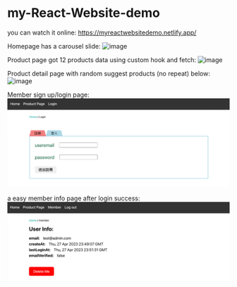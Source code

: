 # my-React-Website-demo

you can watch it online:
https://myreactwebsitedemo.netlify.app/

Homepage has a carousel slide:
![image](https://github.com/EasonLiu0913/my-React-Website-demo/blob/master/screenshots/%E6%88%AA%E5%9C%96%202023-04-27%20%E4%B8%8B%E5%8D%884.18.01.png)

Product page got 12 products data using custom hook and fetch:
![image](https://github.com/EasonLiu0913/my-React-Website-demo/blob/master/screenshots/%E6%88%AA%E5%9C%96%202023-04-27%20%E4%B8%8B%E5%8D%884.18.13.png)

Product detail page with random suggest products (no repeat) below:
![image](https://github.com/EasonLiu0913/my-React-Website-demo/blob/master/screenshots/%E6%88%AA%E5%9C%96%202023-04-27%20%E4%B8%8B%E5%8D%884.18.21.png)

Member sign up/login page:
![image](https://github.com/EasonLiu0913/my-React-Website-demo/blob/master/screenshots/%E6%88%AA%E5%9C%96%202023-04-28%20%E4%B8%8A%E5%8D%887.51.13.png)

a easy member info page after login success:
![image](https://github.com/EasonLiu0913/my-React-Website-demo/blob/master/screenshots/%E6%88%AA%E5%9C%96%202023-04-28%20%E4%B8%8A%E5%8D%887.51.45.png)
